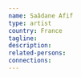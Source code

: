 ```yaml
---
name: Saâdane Afif
type: artist
country: France
tagline:
description:
related-persons:
connections:
---
```

